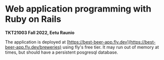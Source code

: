 # Web application programming with Ruby on Rails
**TKT21003 Fall 2022, Eetu Raunio**

The application is deployed at [https://best-beer-app.fly.dev](https://best-beer-app.fly.dev/breweries) using fly's free tier. It may run out of memory at times, but should have a persistent posgresql database.

